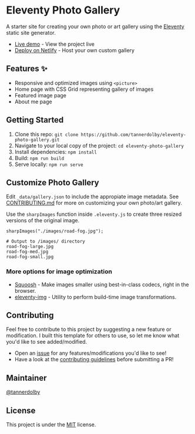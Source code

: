 # Eleventy Photo Gallery

A starter site for creating your own photo or art gallery using the [Eleventy](https://github.com/11ty/eleventy) static site generator.

- [Live demo](https://eleventy-gallery.netlify.app/) - View the project live
- [Deploy on Netlify](https://app.netlify.com/) - Host your own custom gallery

## Features ✨
- Responsive and optimized images using `<picture>`
- Home page with CSS Grid representing gallery of images
- Featured image page
- About me page

## Getting Started
1. Clone this repo: `git clone https://github.com/tannerdolby/eleventy-photo-gallery.git`
2. Navigate to your local copy of the project: `cd eleventy-photo-gallery`
3. Install dependencies: `npm install`
4. Build: `npm run build`
5. Serve locally: `npm run serve`

## Customize Photo Gallery
Edit `_data/gallery.json` to include the appropiate image metadata. See [CONTRIBUTING.md](https://github.com/tannerdolby/eleventy-photo-gallery/blob/master/CONTRIBUTING.md) for more on customizing your own photo/art gallery.

Use the `sharpImages` function inside `.eleventy.js` to create three resized versions of the original image.

```
sharpImages("./images/road-fog.jpg");
```

``` 
# Output to /images/ directory
road-fog-large.jpg
road-fog-med.jpg
road-fog-small.jpg
```

### More options for image optimization
* [Squoosh](https://squoosh.app/) - Make images smaller using best-in-class codecs, right in the browser.
* [eleventy-img](https://github.com/11ty/eleventy-img) - Utility to perform build-time image transformations.

## Contributing 
Feel free to contribute to this project by suggesting a new feature or modification. I built this template for others to use, so let me know what you'd like to see added/modified. 

- Open an [issue](https://github.com/tannerdolby/11ty-photo-gallery/issues) for any features/modifications you'd like to see! 
- Have a look at the [contributing guidelines](https://github.com/tannerdolby/11ty-photo-gallery/blob/master/CONTRIBUTING.md) before submitting a PR!

## Maintainer
[@tannerdolby](https://github.com/tannerdolby)

## License 
This project is under the [MIT](https://github.com/tannerdolby/eleventy-photo-gallery/blob/master/LICENSE) license.
